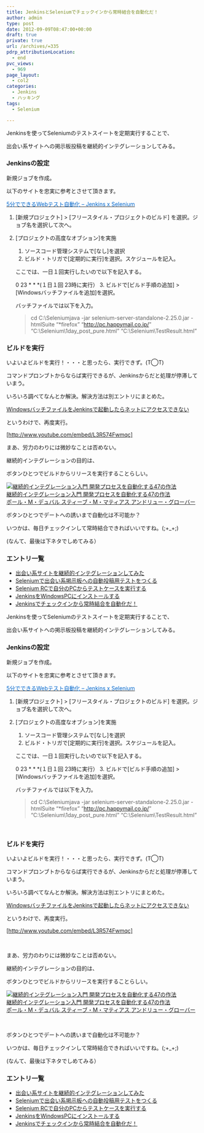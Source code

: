 ```yaml
---
title: JenkinsとSeleniumでチェックインから常時結合を自動化だ！
author: admin
type: post
date: 2012-09-09T08:47:00+00:00
draft: true
private: true
url: /archives/=335
pdrp_attributionLocation:
  - end
pvc_views:
  - 969
page_layout:
  - col2
categories:
  - Jenkins
  - ハッキング
tags:
  - Selenium

---
```

<!--:ja-->Jenkinsを使ってSeleniumのテストスイートを定期実行することで、


  
出会い系サイトへの掲示板投稿を継続的インテグレーションしてみる。

### Jenkinsの設定

新規ジョブを作成。
  
以下のサイトを忠実に参考とさせて頂きます。

[<span style="color: #0066cc;">5分でできるWebテスト自動化 &#8211; Jenkins x Selenium</span>][1]

  1. [新規プロジェクト] > [フリースタイル・プロジェクトのビルド] を選択。ジョブ名を選択して次へ。
  2. [プロジェクトの高度なオブション]を実施 
      1. ソースコード管理システムで[なし]を選択
      2. ビルド・トリガで[定期的に実行]を選択。スケジュールを記入。
  
        ここでは、一日１回実行したいので以下を記入する。
  
        0 23 \* \* *(１日１回 23時に実行）
      3. ビルドで[ビルド手順の追加] > [Windowsバッチファイルを追加]を選択。
  
        バッチファイルでは以下を入力。</p> 
        > cd C:\Seleniumjava -jar selenium-server-standalone-2.25.0.jar -htmlSuite &#8220;*firefox&#8221; &#8220;<http://pc.happymail.co.jp/>&#8221; &#8220;C:\Selenium\1day\_post\_pure.html&#8221; &#8220;C:\Selenium\TestResult.html&#8221;

### ビルドを実行

いよいよビルドを実行！・・・と思ったら、実行できず。(T◯T)
  
コマンドプロンブトからならば実行できるが、Jenkinsからだと処理が停滞していまう。

いろいろ調べてなんとか解決。解決方法は別エントリにまとめた。
  
[WindowsバッチファイルをJenkinsで起動したらネットにアクセスできない][2]

というわけで、再度実行。
  
[http://www.youtube.com/embed/L3R574Fwmqc]

まあ、労力のわりには微妙なことは否めない。
  
継続的インテグレーションの目的は、
  
ボタンひとつでビルドからリリースを実行することらしい。

<div class="wlWriterEditableSmartContent" id="scid:81867AAF-BB02-476b-AE5D-12BDAC2E750D:408c1df5-8284-4009-ae4d-8b656a7732f7" style="margin: 0px; display: inline; float: none; padding: 0px;">
  <a href="http://www.amazon.co.jp/exec/obidos/ASIN/482228395X/sleephacker-22/ref=nosim" target="_blank"><img alt="継続的インテグレーション入門 開発プロセスを自動化する47の作法" src="http://ecx.images-amazon.com/images/I/51w7z1%2BBLXL._SL160_.jpg" /><br /> 継続的インテグレーション入門 開発プロセスを自動化する47の作法<br /> ポール・M・デュバル スティーブ・M・マティアス アンドリュー・グローバー </a>
</div>

ボタンひとつでデートへの誘いまで自動化は不可能か？
  
いつかは、毎日チェックインして常時結合できればいいですね。(;+_+;)
  
(なんて、最後は下ネタでしめてみる）

### エントリ一覧

  * [出会い系サイトを継続的インテグレーションしてみた][3]
  * [Seleniumで出会い系掲示板への自動投稿用テストをつくる][4]
  * [Selenium RCで自分のPCからテストケースを実行する][5]
  * [JenkinsをWindowsPCにインストールする][5]
  * [Jenkinsでチェックインから常時結合を自動化だ！][6]

<div id="fastlookup_top">
</div>

<!--:-->

<!--:en-->Jenkinsを使ってSeleniumのテストスイートを定期実行することで、


  
出会い系サイトへの掲示板投稿を継続的インテグレーションしてみる。

### Jenkinsの設定

新規ジョブを作成。
  
以下のサイトを忠実に参考とさせて頂きます。

[<span style="color: #0066cc;">5分でできるWebテスト自動化 &#8211; Jenkins x Selenium</span>][1]

  1. [新規プロジェクト] > [フリースタイル・プロジェクトのビルド] を選択。ジョブ名を選択して次へ。
  2. [プロジェクトの高度なオブション]を実施 
      1. ソースコード管理システムで[なし]を選択
      2. ビルド・トリガで[定期的に実行]を選択。スケジュールを記入。
  
        ここでは、一日１回実行したいので以下を記入する。
  
        0 23 \* \* *(１日１回 23時に実行）
      3. ビルドで[ビルド手順の追加] > [Windowsバッチファイルを追加]を選択。
  
        バッチファイルでは以下を入力。</p> 
        > cd C:\Seleniumjava -jar selenium-server-standalone-2.25.0.jar -htmlSuite &#8220;*firefox&#8221; &#8220;<http://pc.happymail.co.jp/>&#8221; &#8220;C:\Selenium\1day\_post\_pure.html&#8221; &#8220;C:\Selenium\TestResult.html&#8221;

 

### ビルドを実行

いよいよビルドを実行！・・・と思ったら、実行できず。(T◯T)
  
コマンドプロンブトからならば実行できるが、Jenkinsからだと処理が停滞していまう。

いろいろ調べてなんとか解決。解決方法は別エントリにまとめた。
  
[WindowsバッチファイルをJenkinsで起動したらネットにアクセスできない][2]

というわけで、再度実行。
  
[http://www.youtube.com/embed/L3R574Fwmqc]
  
 

まあ、労力のわりには微妙なことは否めない。
  
継続的インテグレーションの目的は、
  
ボタンひとつでビルドからリリースを実行することらしい。

<div id="scid:81867AAF-BB02-476b-AE5D-12BDAC2E750D:408c1df5-8284-4009-ae4d-8b656a7732f7" class="wlWriterEditableSmartContent" style="margin: 0px; display: inline; float: none; padding: 0px;">
  <a href="http://www.amazon.co.jp/exec/obidos/ASIN/482228395X/sleephacker-22/ref=nosim" target="_blank"><img src="http://ecx.images-amazon.com/images/I/51w7z1%2BBLXL._SL160_.jpg" alt="継続的インテグレーション入門 開発プロセスを自動化する47の作法" /><br /> 継続的インテグレーション入門 開発プロセスを自動化する47の作法<br /> ポール・M・デュバル スティーブ・M・マティアス アンドリュー・グローバー </a>
</div>

 

ボタンひとつでデートへの誘いまで自動化は不可能か？
  
いつかは、毎日チェックインして常時結合できればいいですね。(;+_+;)
  
(なんて、最後は下ネタでしめてみる）

### エントリ一覧

  * [出会い系サイトを継続的インテグレーションしてみた][3]
  * [Seleniumで出会い系掲示板への自動投稿用テストをつくる][4]
  * [Selenium RCで自分のPCからテストケースを実行する][5]
  * [JenkinsをWindowsPCにインストールする][5]
  * [Jenkinsでチェックインから常時結合を自動化だ！][6]

<div id="fastlookup_top">
</div>

<!--:-->

 [1]: http://ozzy2010.blogspot.jp/2012/05/5web-jenkins-x-selenium.html
 [2]: https://futurismo.biz/archives/331 "WindowsバッチファイルをJenkinsで起動したらネットにアクセスできない"
 [3]: https://futurismo.biz/archives/187 "出会い系サイトを継続的インテグレーションしてみた"
 [4]: https://futurismo.biz/archives/286 "Seleniumで出会い系掲示板への自動投稿用テストをつくる"
 [5]: https://futurismo.biz/archives/292 "Selenium RCで自分のPCからテストケースを実行する"
 [6]: https://futurismo.biz/archives/335 "Jenkinsでチェックインから常時結合を自動化だ！"